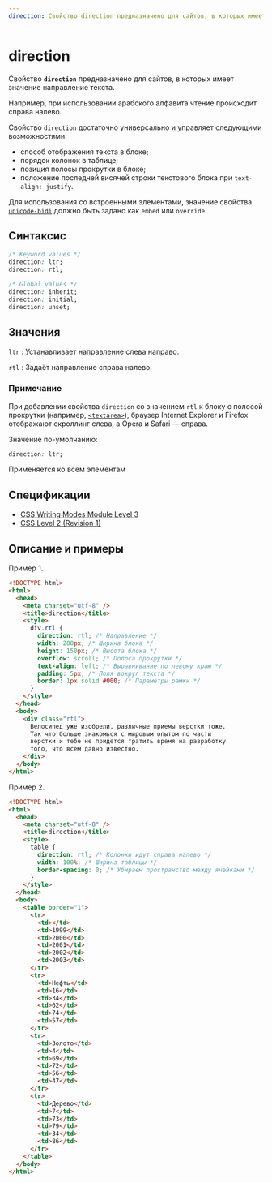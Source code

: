 ```yaml
---
direction: Свойство direction предназначено для сайтов, в которых имеет значение направление текста
---
```


# direction

Свойство **`direction`** предназначено для сайтов, в которых имеет значение направление текста.

Например, при использовании арабского алфавита чтение происходит справа налево.

Свойство `direction` достаточно универсально и управляет следующими возможностями:

- способ отображения текста в блоке;
- порядок колонок в таблице;
- позиция полосы прокрутки в блоке;
- положение последней висячей строки текстового блока при `text-align: justify`.

Для использования со встроенными элементами, значение свойства [`unicode-bidi`](unicode-bidi.md) должно быть задано как `embed` или `override`.

## Синтаксис

```css
/* Keyword values */
direction: ltr;
direction: rtl;

/* Global values */
direction: inherit;
direction: initial;
direction: unset;
```

## Значения

`ltr`
: Устанавливает направление слева направо.

`rtl`
: Задаёт направление справа налево.

### Примечание

При добавлении свойства `direction` со значением `rtl` к блоку с полосой прокрутки (например, [`<textarea>`](../html/textarea.md)), браузер Internet Explorer и Firefox отображают скроллинг слева, а Opera и Safari — справа.

Значение по-умолчанию:

```css
direction: ltr;
```

Применяется ко всем элементам

## Спецификации

- [CSS Writing Modes Module Level 3](http://dev.w3.org/csswg/css3-writing-modes/#direction)
- [CSS Level 2 (Revision 1)](http://www.w3.org/TR/CSS2/visuren.html#direction)

## Описание и примеры

Пример 1.

```html
<!DOCTYPE html>
<html>
  <head>
    <meta charset="utf-8" />
    <title>direction</title>
    <style>
      div.rtl {
        direction: rtl; /* Направление */
        width: 200px; /* Ширина блока */
        height: 150px; /* Высота блока */
        overflow: scroll; /* Полоса прокрутки */
        text-align: left; /* Выравнивание по левому краю */
        padding: 5px; /* Поля вокруг текста */
        border: 1px solid #000; /* Параметры рамки */
      }
    </style>
  </head>
  <body>
    <div class="rtl">
      Велосипед уже изобрели, различные приемы верстки тоже.
      Так что больше знакомься с мировым опытом по части
      верстки и тебе не придется тратить время на разработку
      того, что всем давно известно.
    </div>
  </body>
</html>
```

Пример 2.

```html
<!DOCTYPE html>
<html>
  <head>
    <meta charset="utf-8" />
    <title>direction</title>
    <style>
      table {
        direction: rtl; /* Колонки идут справа налево */
        width: 100%; /* Ширина таблицы */
        border-spacing: 0; /* Убираем пространство между ячейками */
      }
    </style>
  </head>
  <body>
    <table border="1">
      <tr>
        <td></td>
        <td>1999</td>
        <td>2000</td>
        <td>2001</td>
        <td>2002</td>
        <td>2003</td>
      </tr>
      <tr>
        <td>Нефть</td>
        <td>16</td>
        <td>34</td>
        <td>62</td>
        <td>74</td>
        <td>57</td>
      </tr>
      <tr>
        <td>Золото</td>
        <td>4</td>
        <td>69</td>
        <td>72</td>
        <td>56</td>
        <td>47</td>
      </tr>
      <tr>
        <td>Дерево</td>
        <td>7</td>
        <td>73</td>
        <td>79</td>
        <td>34</td>
        <td>86</td>
      </tr>
    </table>
  </body>
</html>
```
